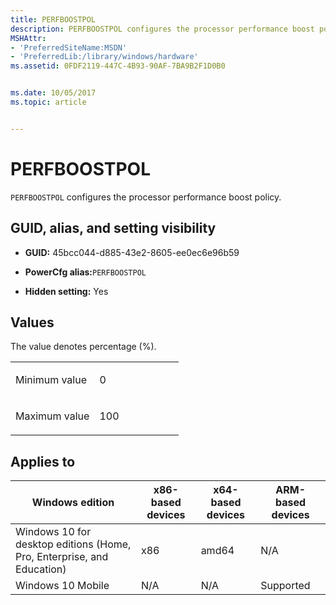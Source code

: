 ```yaml
---
title: PERFBOOSTPOL
description: PERFBOOSTPOL configures the processor performance boost policy.
MSHAttr:
- 'PreferredSiteName:MSDN'
- 'PreferredLib:/library/windows/hardware'
ms.assetid: 0FDF2119-447C-4B93-90AF-7BA9B2F1D0B0


ms.date: 10/05/2017
ms.topic: article


---
```


# PERFBOOSTPOL


`PERFBOOSTPOL` configures the processor performance boost policy.

## <span id="GUID__alias__and_setting_visibility"></span><span id="guid__alias__and_setting_visibility"></span><span id="GUID__ALIAS__AND_SETTING_VISIBILITY"></span>GUID, alias, and setting visibility


-   **GUID:** 45bcc044-d885-43e2-8605-ee0ec6e96b59

-   **PowerCfg alias:**`PERFBOOSTPOL`

-   **Hidden setting:** Yes

## <span id="Values"></span><span id="values"></span><span id="VALUES"></span>Values


The value denotes percentage (%).

<table>
<colgroup>
<col width="50%" />
<col width="50%" />
</colgroup>
<tbody>
<tr class="odd">
<td><p>Minimum value</p></td>
<td><p>0</p></td>
</tr>
<tr class="even">
<td><p>Maximum value</p></td>
<td><p>100</p></td>
</tr>
</tbody>
</table>

 

## <span id="Applies_to"></span><span id="applies_to"></span><span id="APPLIES_TO"></span>Applies to


| Windows edition                                                        | x86-based devices | x64-based devices | ARM-based devices |
|------------------------------------------------------------------------|-------------------|-------------------|-------------------|
| Windows 10 for desktop editions (Home, Pro, Enterprise, and Education) | x86               | amd64             | N/A               |
| Windows 10 Mobile                                                      | N/A               | N/A               | Supported         |
